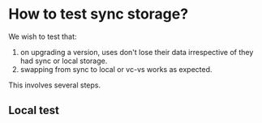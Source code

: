 # How to test sync storage?

We wish to test that:

1. on upgrading a version, uses don't lose their data irrespective of they had sync or local storage.
2. swapping from sync to local or vc-vs works as expected.

 This involves several steps.

## Local test

